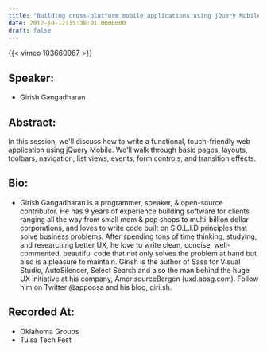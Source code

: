 ```yaml
---
title: "Building cross-platform mobile applications using jQuery Mobile"
date: 2012-10-12T15:36:01.0000000
draft: false
---
```


{{< vimeo 103660967 >}}

## Speaker:

 - Girish Gangadharan

## Abstract:

<p>In this session, we'll discuss how to write a functional, touch-friendly web application using jQuery Mobile. We'll walk through basic pages, layouts, toolbars, navigation, list views, events, form controls, and transition effects.
</p>

## Bio:

 - <p>Girish Gangadharan is a programmer, speaker, & open-source contributor. He has 9 years of experience building software for clients ranging all the way from small mom & pop shops to multi-billion dollar corporations, and loves to write code built on S.O.L.I.D principles that solve business problems. After spending tons of time thinking, studying, and researching better UX, he love to write clean, concise, well-commented, beautiful code that not only solves the problem at hand but also is a pleasure to maintain. Girish is the author of Sass for Visual Studio, AutoSilencer, Select Search and also the man behind the huge UX initiative at his company, AmerisourceBergen (uxd.absg.com). Follow him on Twitter @appoosa and his blog, giri.sh.
</p>

## Recorded At:

 - Oklahoma Groups
 - Tulsa Tech Fest

